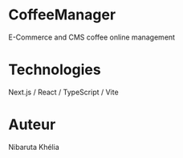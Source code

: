 # CoffeeManager

E-Commerce and CMS coffee online management

# Technologies

Next.js / React / TypeScript / Vite

# Auteur

Nibaruta Khélia
